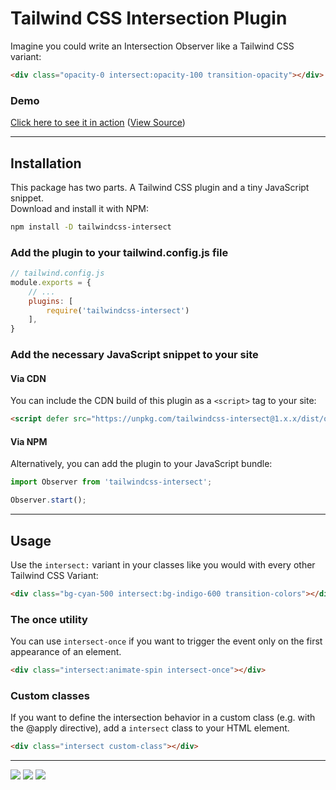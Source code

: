 # Tailwind CSS Intersection Plugin

Imagine you could write an Intersection Observer like a Tailwind CSS variant:
```html
<div class="opacity-0 intersect:opacity-100 transition-opacity"></div>
```

### Demo
[Click here to see it in action](https://heidkaemper.github.io/tailwindcss-intersect/examples/cards/)
([View Source](https://github.com/heidkaemper/tailwindcss-intersect/blob/main/docs/examples/cards/index.html))

---

## Installation
This package has two parts. A Tailwind CSS plugin and a tiny JavaScript snippet.<br>
Download and install it with NPM:
```sh
npm install -D tailwindcss-intersect
```

### Add the plugin to your tailwind.config.js file
```js
// tailwind.config.js
module.exports = {
    // ...
    plugins: [
        require('tailwindcss-intersect')
    ],
}
```

### Add the necessary JavaScript snippet to your site

#### Via CDN
You can include the CDN build of this plugin as a `<script>` tag to your site:
```html
<script defer src="https://unpkg.com/tailwindcss-intersect@1.x.x/dist/observer.min.js"></script>
```

#### Via NPM
Alternatively, you can add the plugin to your JavaScript bundle:
```js
import Observer from 'tailwindcss-intersect';

Observer.start();
```

---

## Usage
Use the `intersect:` variant in your classes like you would with every other Tailwind CSS Variant:
```html
<div class="bg-cyan-500 intersect:bg-indigo-600 transition-colors"></div>
```

### The once utility
You can use `intersect-once` if you want to trigger the event only on the first appearance of an element.
```html
<div class="intersect:animate-spin intersect-once"></div>
```

### Custom classes
If you want to define the intersection behavior in a custom class (e.g. with the @apply directive), add a `intersect` class to your HTML element.
```html
<div class="intersect custom-class"></div>
```

---

<a href="https://tailwindcss.com/"><img src="https://img.shields.io/badge/Tailwind%20CSS-3+-38bdf8?style=for-the-badge"></a>
<a href="https://www.npmjs.com/package/tailwindcss-intersect"><img src="https://img.shields.io/npm/v/tailwindcss-intersect?style=for-the-badge"></a>
<a href="https://www.npmjs.com/package/tailwindcss-intersect"><img src="https://img.shields.io/npm/dt/tailwindcss-intersect?style=for-the-badge"></a>
